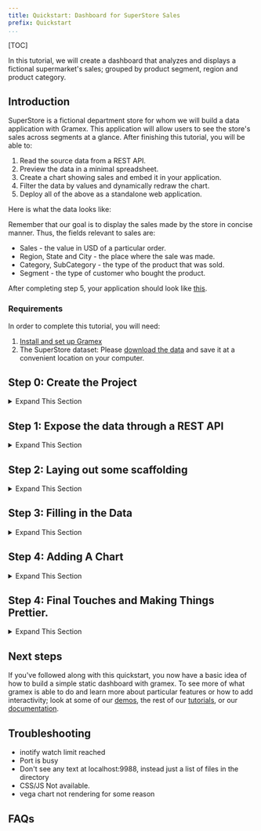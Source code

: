 ```yaml
---
title: Quickstart: Dashboard for SuperStore Sales
prefix: Quickstart
...
```


[TOC]

In this tutorial, we will create a dashboard that analyzes and displays a fictional supermarket's sales;
grouped by product segment, region and product category.

## Introduction

SuperStore is a fictional department store for whom we will build a data application with Gramex.
This application will allow users to see the store's sales across segments at a glance. 
After finishing this tutorial,
you will be able to:


1. Read the source data from a REST API.
2. Preview the data in a minimal spreadsheet.
3. Create a chart showing sales and embed it in your application.
4. Filter the data by values and dynamically redraw the chart.
5. Deploy all of the above as a standalone web application.

Here is what the data looks like:

<div class="formhandler" data-src="data?_c=-Order%20ID&_c=-Sub-Category&_c=-Sales&_c=-Quantity&_c=-Ship%20Mode&_c=-Ship%20Date"></div>
<script>
  $('.formhandler').formhandler({pageSize: 5})
</script>

Remember that our goal is to display the sales made by the store in concise manner. Thus, the fields relevant
to sales are:

* Sales - the value in USD of a particular order.
* Region, State and City - the place where the sale was made.
* Category, SubCategory - the type of the product that was sold.
* Segment - the type of customer who bought the product.

After completing step 5, your application should look like [this](index5.html).

### Requirements

In order to complete this tutorial, you will need:

1. [Install and set up Gramex](../install)
2. The SuperStore dataset: Please [download the data](serve/store-sales.csv) and save it at a convenient location on your computer.


## Step 0: Create the Project
<details>
  <summary> Expand This Section </summary>

We need a place to hold together all the files related to our application - including source code, data and configuration files. Create a folder at a convenient location on your computer and move the downloaded dataset file into it.
For the remainder of the tutorial, we will refer to this folder as the "project folder". At this time, the project folder should only contain the file `store-sales.csv`.

* To set up the project, create a file named `gramex.yaml` in the project folder, leave it blank for now. 
* Create a second file called `index.html` and put any html you like in there. For now, just a simple bit of text will do, so type in `Hello Gramex!` and save it. 

Having saved the `index.html` file, open up a terminal and navigate to the project folder and type `gramex` to start the server. 

You should start seeing some output now, which is the Gramex server logging its startup sequence. By the time you see the following lines, Gramex has fully started, and is ready to accept requests.

```console
INFO    22-Apr 13:34:26 __init__ PORT Listening on port 9988
INFO    22-Apr 13:34:26 __init__ 9988 <Ctrl-B> opens the browser. <Ctrl-D> starts the debugger.
```

At this time, if you open a browser window at [`http://localhost:9988`](http://localhost:9988), you should see the text you had typed in the index.html file. It should look something like [this](index2.html).

Gramex internally watches files for changes, so you can change anything in index.html, and refresh the link in your browser without restarting the server.
</details>

## Step 1: Expose the data through a REST API
<details>
  <summary> Expand This Section </summary>

In order to provide our dashboard with access to the data, we need to create a URL that sends data to the dashboard. To do this, we use a Gramex component called [`FormHandler`](../formhandler).

Add the formhandler endpoint to your server by adding the following lines to the empty `gramex.yaml` file we had created in Step 0:

```yaml
url:
  superstore-data:
    pattern: /$YAMLURL/data
    handler: FormHandler
    kwargs:
      url: $YAMLPATH/store-sales.csv
```

After you save the file, Gramex will be able to serve the CSV data through the `/data` resource endpoint. To verify this, visit [`http://localhost:9988/data?_limit=10`](http://localhost:9988/data?_limit=10) in your browser. You should now see a JSON payload representing the first ten rows of the dataset.
It should look something like [this](/data?_limit=10).

You could also, visit [http://localhost:9988/data?_limit=10&_format=html](http://localhost:9988/data?_limit=10&_format=html) to see the first ten rows as a simple HTML table. It should look something like [this](data?_limit=10&_format=html).
</details>

## Step 2: Laying out some scaffolding
<details>
  <summary> Expand This Section </summary>

Since we now have access to the data from a REST API, we are ready to start building the frontend.

At the moment, our `index.html` file just has some text in it, let's add some HTML.

```html
<!DOCTYPE html>
<html>
<head>
  <meta charset="utf-8" />
  <title>SuperStore Sales Dashboard</title>
  <link rel="stylesheet" href="ui/bootstraptheme.css">
</head>
<body>
  <div class"placeholder">This div shall hold our data</div>
</body>
  <script src="ui/jquery/dist/jquery.min.js"></script>
  <script src="ui/bootstrap/dist/js/bootstrap.bundle.min.js"></script>
  <script src="ui/lodash/lodash.min.js"></script>
  <script src="ui/g1/dist/g1.min.js"></script>
  <script src="ui/vega/build/vega.min.js"></script>
  <script src="ui/vega-lite/build/vega-lite.min.js"></script>
</html>
```
This is just a bunch of boilerplate that includes css and js files that we'll be using.

If you notice all of our css and js links are relative to a ui/ directory - but we have no such directory in our project folder.

This is because Gramex bundles a lot of common css and js files (bootstrap, lodash, our own interaction library g1) as part of a feature called [UI Components](../uicomponents). 

To use these in our dashboard, we add the following lines to our gramex.yaml:
```yaml
import:
  ui:
    path: $GRAMEXAPPS/ui/gramex.yaml    # Import the UI components
    YAMLURL: $YAMLURL/ui/               # ... at this URL
```
Our overall gramex.yaml now looks like and will not change for the rest of this tutorial.

```yaml
import:
  ui:
    path: $GRAMEXAPPS/ui/gramex.yaml    # Import the UI components
    YAMLURL: $YAMLURL/ui/               # ... at this URL

url:
  superstore-data:
    pattern: /$YAMLURL/data
    handler: FormHandler
    kwargs:
      url: $YAMLPATH/store-sales.csv
```
</details>

## Step 3: Filling in the Data
<details>
  <summary> Expand This Section </summary>
 
The simplest and sometimes most effective way to represent data is just a table, and Gramex provides a way of embedding tabular data in any HTML page as an interactive table. To use this feature, we insert the following lines in our `index.html`:

```html
  <div class="formhandler" data-src="data"></div>
  <script>
    $('.formhandler').formhandler({pageSize: 5})
  </script>
```

So overall, our `index.html` file now looks like:
```html
<!DOCTYPE html>
<html>
<head>
  <meta charset="utf-8" />
  <title>SuperStore Sales Dashboard</title>
  <link rel="stylesheet" href="ui/bootstraptheme.css">
</head>
<body>
  <div class="formhandler" data-src="data"></div>
</body>
  <script src="ui/jquery/dist/jquery.min.js"></script>
  <script src="ui/bootstrap/dist/js/bootstrap.bundle.min.js"></script>
  <script src="ui/lodash/lodash.min.js"></script>
  <script src="ui/g1/dist/g1.min.js"></script>
  <script>
    $('.formhandler').formhandler({pageSize: 5})
  </script>
</html>
```

After saving the file, when you open [`http://localhost:9988`](http://localhost:9988), you should see a table similar to the one at the top of this page. The table is interactive. Try playing around with it. Here's a few things you could try:

* Click the dropdown arrows near the column headers to see sorting options
* Try getting the second, third or the 1365th 'page' of the dataset from the menu at the top of the table
* See 20, 50 or more rows at a time in the table from the dropdown menu to the right of the page list.

To proceed with the tutorial, return to [`http://localhost:9988`](http://localhost:9988). Now that we have access to the data and can play with it, let's start using it in visualizations.
</details>

## Step 4: Adding A Chart
<details>
  <summary> Expand This Section </summary>

Now that we have a table that gets data from our file, let's add a simple barchart to display data grouped by Segment. 
To do this, we'll use a library called [Vega-lite](https://vega.github.io/vega-lite/). Vega-lite is a really simple to use, configuration driven javascript charting library and supports most simple chart types. It also fits in quite well with the javascript ecosystem.

To do this, we add a few pieces to our `index.html`, firstly, we have the schema for the chart itself:

```html
<script>
var spec = {
  "$schema": "https://vega.github.io/schema/vega-lite/v3.json",
  "description": "A bar chart that sorts the y-values by the x-values.",
  "width": 360,
  "height": 200,
  "data": {"url": "data?_by=Segment"},
  "mark": "bar",
  "encoding": {
    "y": {
      "field": "Segment",
      "type": "nominal",
      "sort": {"encoding": "x"},
      "axis": {"title": "Segment"}
    },
    "x": {
      "field": "Sales|sum",
      "type": "quantitative",
      "axis": {"title": "Sales"}
    }
  }
}
```

Details of the specification can be found in the vega-lite [docs](https://vega.github.io/vega-lite/docs/), but some things to note:

* The data key in our spec accepts a url field, we've set the url to our Rest API endpoint, except an extra url query parameter `_by=Segment` this exploits another FormHandler feature, which aggregates the data coming from our csv by a column from the dataset, in this case. Visit [http:localhost:9988/data?_by=Segment](http:localhost:9988/data?_by=Segment) or click [here](data?_by=Segment) to get a better sense of what the resultant aggregated data looks like.
* We've set the x and y axis values to `Sales|sum` and `Segment` respectively, telling Vega-lite to plot those quantities from the data that FormHandler returns. 

We also need to add a div in our `index.html` in which we shall place our chart, and a little bit of Javascript code to render the chart.

```html
<div id="chart"></div>
<script>
  var view = new vega.View(vega.parse(vl.compile(spec).spec))
      .renderer('svg')
      .initialize('#chart')
      .hover()
      .run()
</script>
```

At this stage, our index.html should look like the following:

```html
<!DOCTYPE html>
<html>
<head>
  <meta charset="utf-8" />
  <title>SuperStore Sales Dashboard</title>
  <link rel="stylesheet" href="ui/bootstraptheme.css">
</head>
<body>
  <div id="chart"></div>
  <div class="formhandler" data-src="data"></div>
</body>
<script src="ui/jquery/dist/jquery.min.js"></script>
<script src="ui/bootstrap/dist/js/bootstrap.bundle.min.js"></script>
<script src="ui/lodash/lodash.min.js"></script>
<script src="ui/g1/dist/g1.min.js"></script>
<script src="ui/vega/build/vega.min.js"></script>
<script src="ui/vega-lite/build/vega-lite.min.js"></script>
<script>
  $('.formhandler').formhandler({pageSize: 5})
  var spec = {
    "$schema": "https://vega.github.io/schema/vega-lite/v3.json",
    "width": 360,
    "height": 200,
    "description": "A bar chart that sorts the y-values by the x-values.",
    "data": {"url": "data?_by=Segment"},
    "mark": "bar",
    "encoding": {
      "y": {
        "field": "Segment",
        "type": "nominal",
        "sort": {"encoding": "x"},
        "axis": {"title": "Segment"}
      },
      "x": {
        "field": "Sales|sum",
        "type": "quantitative",
        "axis": {"title": "Sales"}
      }
    }
  }
  var view = new vega.View(vega.parse(vl.compile(spec).spec))
      .renderer('svg')
      .height(spec.height)
      .width(spec.width)
      .initialize('#chart')
      .hover()
      .run()
</script>
</html>
```

At this point our browser at [localhost:9988/](http://localhost:9988/) should look like [this](index4.html).
</details>

## Step 4: Final Touches and Making Things Prettier.
<details>
  <summary> Expand This Section </summary>

We can now flex front-end muscle to make our dashboard look slightly better. 

* Added a second chart to plot the aggregate sum of Quantity by Segment.
* hide a few columns from our dataset to ensure our table fits on the page without horizontal scrolling.
* Modified the vega-lite spec a little. 

The final output can be seen [here](index5.html)

Download the final [gramex.yaml](serve/gramex2.yaml).
</details>

## Next steps

If you've followed along with this quickstart, you now have a basic idea of how to build a simple static dashboard with gramex.
To see more of what gramex is able to do and learn more about particular features or how to add interactivity; look at some of our [demos](), the rest of our [tutorials](../tutorials), or our [documentation](../).


## Troubleshooting

 - inotify watch limit reached
 - Port is busy
 - Don't see any text at localhost:9988, instead just a list of files in the directory
 - CSS/JS Not available. 
 - vega chart not rendering for some reason


## FAQs
